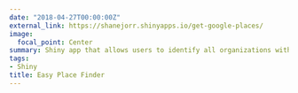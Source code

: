 ```yaml
---
date: "2018-04-27T00:00:00Z"
external_link: https://shanejorr.shinyapps.io/get-google-places/
image:
  focal_point: Center
summary: Shiny app that allows users to identify all organizations within a geographic area based on a search term and download information on all the organizations into a single spreadsheet.
tags:
- Shiny
title: Easy Place Finder
---
```

